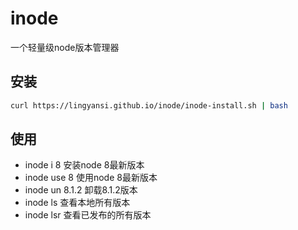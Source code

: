 # inode
一个轻量级node版本管理器

## 安装
```bash
curl https://lingyansi.github.io/inode/inode-install.sh | bash
```

## 使用
- inode i 8         安装node 8最新版本
- inode use 8       使用node 8最新版本
- inode un 8.1.2    卸载8.1.2版本
- inode ls          查看本地所有版本
- inode lsr         查看已发布的所有版本